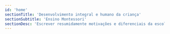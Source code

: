 ```yaml
---
id: 'home'
sectionTitle: 'Desenvolvimento integral e humano da criança'
sectionSubtitle: 'Ensino Montessori'
sectionDesc: 'Escrever resumidamente motivações e diferenciais da escola (como no exemplo a seguir). A Escola Montessori é um ambiente educacional diferenciado, baseado na filosofia desenvolvida pela médica e educadora italiana Maria Montessori. Nossa escola se orgulha em oferecer uma abordagem pedagógica inovadora e personalizada, que valoriza o desenvolvimento integral das crianças.'
---
```

